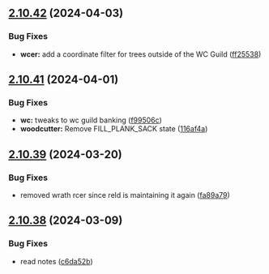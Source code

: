 ## [2.10.42](https://github.com/Torwent/wasp-free/compare/v2.10.41...v2.10.42) (2024-04-03)


### Bug Fixes

* **wcer:** add a coordinate filter for trees outside of the WC Guild ([ff25538](https://github.com/Torwent/wasp-free/commit/ff25538c7bade3702d8b209297fcd672d0dcd668))



## [2.10.41](https://github.com/Torwent/wasp-free/compare/v2.10.40...v2.10.41) (2024-04-01)


### Bug Fixes

* **wc:** tweaks to wc guild banking ([f99506c](https://github.com/Torwent/wasp-free/commit/f99506c3de91df79869a661b52332e494bcb7def))
* **woodcutter:** Remove FILL_PLANK_SACK state ([116af4a](https://github.com/Torwent/wasp-free/commit/116af4ad53167eb1fee9569a04ab14f2f3418dcc))



## [2.10.39](https://github.com/Torwent/wasp-free/compare/v2.10.38...v2.10.39) (2024-03-20)


### Bug Fixes

* removed wrath rcer since reld is maintaining it again ([fa89a79](https://github.com/Torwent/wasp-free/commit/fa89a79654266aad01708f2a1850953b3e6d99ec))



## [2.10.38](https://github.com/Torwent/wasp-free/compare/v2.10.37...v2.10.38) (2024-03-09)


### Bug Fixes

* read notes ([c6da52b](https://github.com/Torwent/wasp-free/commit/c6da52b39d8298ed53e1e6006cdcbbf965af25af))



